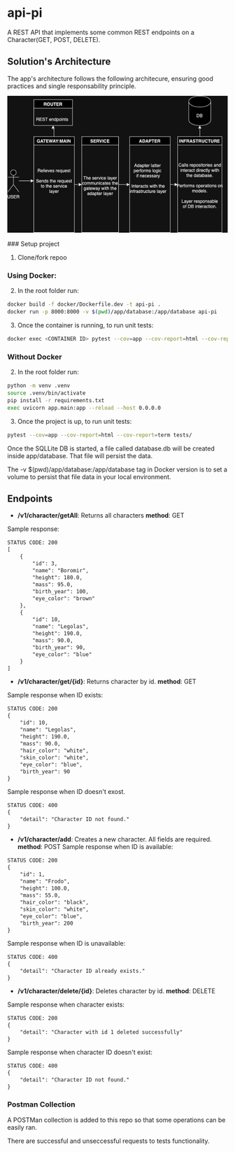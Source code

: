 # api-pi

A REST API that implements some common REST endpoints on a Character(GET, POST, DELETE).

## Solution's Architecture

The app's architecture follows the following architecure, ensuring good practices and single responsability principle.

![App's Architecture](architecture_diagram.jpg)

### Setup project 

1. Clone/fork repoo

### Using Docker:

2. In the root folder run:

```bash
docker build -f docker/Dockerfile.dev -t api-pi .
docker run -p 8000:8000 -v $(pwd)/app/database:/app/database api-pi
```

3. Once the container is running, to run unit tests:

```bash
docker exec <CONTAINER ID> pytest --cov=app --cov-report=html --cov-report=term tests/
```
### Without Docker

2. In the root folder run:

```bash
python -m venv .venv
source .venv/bin/activate
pip install -r requirements.txt
exec uvicorn app.main:app --reload --host 0.0.0.0
```

3. Once the project is up, to run unit tests:

```bash
pytest --cov=app --cov-report=html --cov-report=term tests/
```

Once the SQLLite DB is started, a file called database.db will be created inside app/database. That file will persist the data.

The -v $(pwd)/app/database:/app/database tag in Docker version is to set a volume to persist that file data in your local environment.

## Endpoints

* **/v1/character/getAll**: Returns all characters
**method**: GET

Sample response:
```
STATUS CODE: 200
[
    {
        "id": 3,
        "name": "Boromir",
        "height": 180.0,
        "mass": 95.0,
        "birth_year": 100,
        "eye_color": "brown"
    },
    {
        "id": 10,
        "name": "Legolas",
        "height": 190.0,
        "mass": 90.0,
        "birth_year": 90,
        "eye_color": "blue"
    }
]
```

* **/v1/character/get/{id}**: Returns character by id.
**method**: GET

Sample response when ID exists:
```
STATUS CODE: 200
{
    "id": 10,
    "name": "Legolas",
    "height": 190.0,
    "mass": 90.0,
    "hair_color": "white",
    "skin_color": "white",
    "eye_color": "blue",
    "birth_year": 90
}
```

Sample response when ID doesn't exost.

```
STATUS CODE: 400
{
    "detail": "Character ID not found."
}
```

* **/v1/character/add**: Creates a new character. All fields are required.
**method**: POST
Sample response when ID is available:

```
STATUS CODE: 200
{
    "id": 1,
    "name": "Frodo",
    "height": 100.0,
    "mass": 55.0,
    "hair_color": "black",
    "skin_color": "white",
    "eye_color": "blue",
    "birth_year": 200
}
```

Sample response when ID is unavailable:

```
STATUS CODE: 400
{
    "detail": "Character ID already exists."
}
```

* **/v1/character/delete/{id}**: Deletes character by id.
**method**: DELETE

Sample response when character exists:
```
STATUS CODE: 200
{
    "detail": "Character with id 1 deleted successfully"
}
```

Sample response when character ID doesn't exist:
```
STATUS CODE: 400
{
    "detail": "Character ID not found."
}
```

### Postman Collection

A POSTMan collection is added to this repo so that some operations can be easily ran.

There are successful and unseccessful requests to tests functionality.



